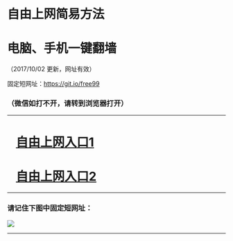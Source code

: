 ﻿# 自由上网简易方法

# 电脑、手机一键翻墙

（2017/10/02 更新，网址有效）

固定短网址：https://git.io/free99

### （微信如打不开，请转到浏览器打开）


***





# &nbsp;&nbsp; <a href="http://ft3140530053.fwtz-zhenx1001.xyz/fwqtz01.html?t=100200117505 " target="_blank">自由上网入口1</a>
# &nbsp;&nbsp; <a href="http://ft2544313038.fw-tzzhen1002.xyz/fwqtz02.html?t=100200125218 " target="_blank">自由上网入口2</a>
***

### 请记住下图中固定短网址：

<img src="https://s3-us-west-2.amazonaws.com/fwq-1001/yjfq-20170905okok.png" /> 


***

